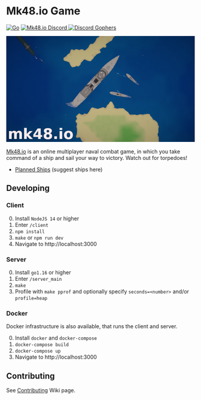 # Mk48.io Game

[![Go](https://github.com/SoftbearStudios/mk48/actions/workflows/go.yml/badge.svg)](https://github.com/SoftbearStudios/mk48/actions/workflows/go.yml)
<a href='https://discord.gg/YMheuFQWTX'>
  <img src='https://img.shields.io/badge/Mk48.io-%23announcements-blue.svg' alt='Mk48.io Discord' />
</a>
<a href='https://discord.gg/UQmcwM9NGr'>
  <img src='https://img.shields.io/badge/Discord%20Gophers-%23mk48io-blue.svg' alt='Discord Gophers' />
</a>

![Logo](/client/static/logo-712.png)

[Mk48.io](https://mk48.io) is an online multiplayer naval combat game, in which you take command of a ship and sail your way to victory. Watch out for torpedoes!

- [Planned Ships](https://github.com/SoftbearStudios/mk48/issues/55) (suggest ships here)

## Developing

### Client

0. Install `NodeJS 14` or higher
1. Enter `/client`
2. `npm install`
3. `make` or `npm run dev`
4. Navigate to http://localhost:3000

### Server

0. Install `go1.16` or higher
1. Enter `/server_main`
2. `make`
3. Profile with `make pprof` and optionally specify `seconds=<number>` and/or `profile=heap`

### Docker

Docker infrastructure is also available, that runs the client and server.

0. Install `docker` and `docker-compose`
1. `docker-compose build`
2. `docker-compose up`
3. Navigate to http://localhost:3000

## Contributing
See [Contributing](https://github.com/SoftbearStudios/mk48/wiki/Contributing) Wiki page.
